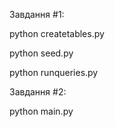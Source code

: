 Завдання #1:

python createtables.py

python seed.py

python runqueries.py


Завдання #2:

python main.py
